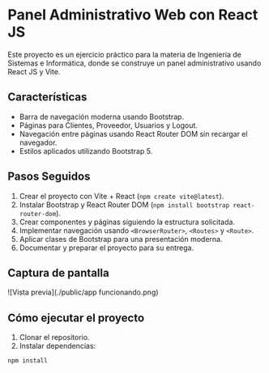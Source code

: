 # Panel Administrativo Web con React JS

Este proyecto es un ejercicio práctico para la materia de Ingeniería de Sistemas e Informática, donde se construye un panel administrativo usando React JS y Vite.

## Características

- Barra de navegación moderna usando Bootstrap.
- Páginas para Clientes, Proveedor, Usuarios y Logout.
- Navegación entre páginas usando React Router DOM sin recargar el navegador.
- Estilos aplicados utilizando Bootstrap 5.

## Pasos Seguidos

1. Crear el proyecto con Vite + React (`npm create vite@latest`).
2. Instalar Bootstrap y React Router DOM (`npm install bootstrap react-router-dom`).
3. Crear componentes y páginas siguiendo la estructura solicitada.
4. Implementar navegación usando `<BrowserRouter>`, `<Routes>` y `<Route>`.
5. Aplicar clases de Bootstrap para una presentación moderna.
6. Documentar y preparar el proyecto para su entrega.

## Captura de pantalla

![Vista previa](./public/app funcionando.png)


## Cómo ejecutar el proyecto

1. Clonar el repositorio.
2. Instalar dependencias:

```bash
npm install
